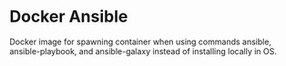 # Docker Ansible

Docker image for spawning container when using commands ansible, ansible-playbook, and ansible-galaxy instead of installing locally in OS.
